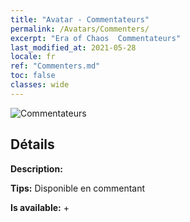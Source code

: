 ```yaml
---
title: "Avatar - Commentateurs"
permalink: /Avatars/Commenters/
excerpt: "Era of Chaos  Commentateurs"
last_modified_at: 2021-05-28
locale: fr
ref: "Commenters.md"
toc: false
classes: wide
---
```

 ![Commentateurs](/images/a/avatarFrame_14.png)

## Détails

 **Description:**  

 **Tips:** Disponible en commentant 

 **Is available:**  + 

